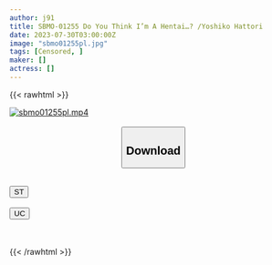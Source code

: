```yaml
---
author: j91
title: SBMO-01255 Do You Think I’m A Hentai…? /Yoshiko Hattori
date: 2023-07-30T03:00:00Z
image: "sbmo01255pl.jpg"
tags: [Censored, ]
maker: []
actress: []
---
```



{{< rawhtml >}}

<div class="video" data-videoid="p21z8xgYR0TryP2">
    <a href="javascript:;">
        <img src="https://my.j91.asia/posts/sbmo01255pl/sbmo01255pl.jpg" width="WIDTH" height="HEIGHT" alt="sbmo01255pl.mp4" loading="lazy">
    </a>
</div>

<script type="text/javascript" src="https://j91.asia/asset/on-demand-st.js"></script>

<br>
  <link rel="stylesheet" href="https://j91.asia/asset/bs5.css">
  
  <center>
  <button class="btn btn-primary" type="button" data-bs-toggle="collapse" data-bs-target=".multi-collapse" aria-expanded="false" aria-controls="multiCollapseExample1 multiCollapseExample2"><h2>Download</h2></button></center>
</p>
<div class="row">
  <div class="col">
    <div class="collapse multi-collapse" id="multiCollapseExample1">
      <div class="card card-body">
	      	      <br>
<div class="buttons">  
<a href="https://streamtape.to/v/p21z8xgYR0TryP2"><button class="btn-hover color-3"><i class="fa fa-download"></i> ST</button></a></div>
    </div>
  </div>
</div>
  <div class="col">
    <div class="collapse multi-collapse" id="multiCollapseExample2">
      <div class="card card-body">
	      <br>
<div class="buttons">
    <a href="https://userscloud.com/x6spiwl5qfmw"><button class="btn-hover color-9"><i class="fa fa-download"></i> UC</button></a></div>
<br><br>
      </div>
    </div>
  </div>
</div>

{{< /rawhtml >}}
